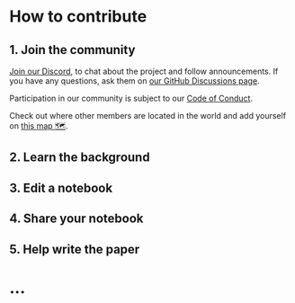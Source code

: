 
# How to contribute


## 1. Join the community

[Join our Discord](https://discord.gg/GtdS9tQyU7), to chat about the project and follow announcements. <!-- (This is a never-expiring discord invite link) -->
If you have any questions, ask them on [our GitHub Discussions page](https://github.com/comob-project/snn-sound-localization/discussions).

Participation in our community is subject to our [Code of Conduct](Code-of-Conduct.md).

Check out where other members are located in the world and add yourself on [this map 🗺](https://getethermap.org/m/comob).


## 2. Learn the background



## 3. Edit a notebook

## 4. Share your notebook

## 5. Help write the paper


# ...


<!-- If you are already a member of the [COMOB github organization][1]: simply drag and drop your notebook file into the [`notebooks` directory on github][2].
Choose 'commit directly to the `main` branch' and press the 'Commit changes' button.
The website will be rebuilt automatically, and your notebook should appear on the website when this is done (the website build status can be checked [here][3])

If not, [fork the project, make PR], we'll merge and add you as org member so you can do as above.


pieter test → fork, then upload in your repo (it'll prompt to PR)

what about changes. drag and drop overwrite? yes :)

can colab edit? no. so: File > Download .ipynb > [upload as before]

[1]: https://github.com/comob-project
[2]: https://github.com/comob-project/snn-sound-localization/tree/main/notebooks
[3]: https://github.com/comob-project/snn-sound-localization/actions/workflows/deploy-web.yml -->
